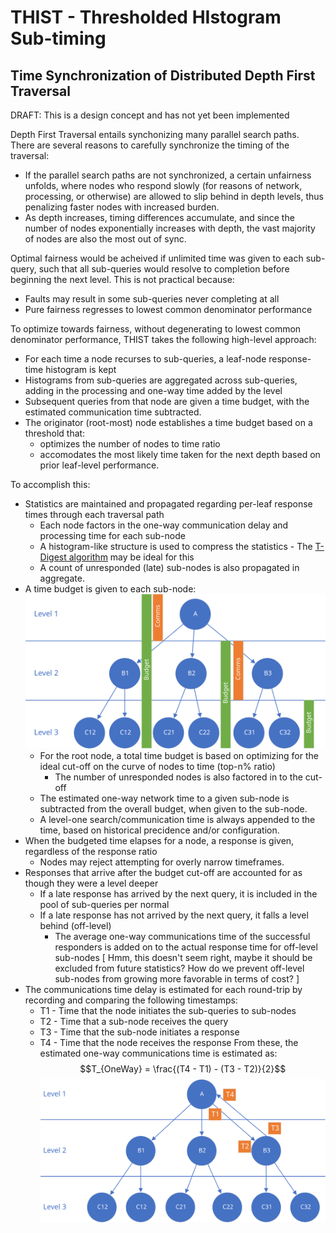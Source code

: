 # THIST - Thresholded HIstogram Sub-timing 
## Time Synchronization of Distributed Depth First Traversal

DRAFT: This is a design concept and has not yet been implemented

Depth First Traversal entails synchonizing many parallel search paths.  There are several reasons to carefully synchronize the timing of the traversal:
* If the parallel search paths are not synchronized, a certain unfairness unfolds, where nodes who respond slowly (for reasons of network, processing, or otherwise) are allowed to slip behind in depth levels, thus penalizing faster nodes with increased burden.
* As depth increases, timing differences accumulate, and since the number of nodes exponentially increases with depth, the vast majority of nodes are also the most out of sync.

Optimal fairness would be acheived if unlimited time was given to each sub-query, such that all sub-queries would resolve to completion before beginning the next level.  This is not practical because:
* Faults may result in some sub-queries never completing at all
* Pure fairness regresses to lowest common denominator performance

To optimize towards fairness, without degenerating to lowest common denominator performance, THIST takes the following high-level approach:
* For each time a node recurses to sub-queries, a leaf-node response-time histogram is kept
* Histograms from sub-queries are aggregated across sub-queries, adding in the processing and one-way time added by the level
* Subsequent queries from that node are given a time budget, with the estimated communication time subtracted.
* The originator (root-most) node establishes a time budget based on a threshold that:
  * optimizes the number of nodes to time ratio
  * accomodates the most likely time taken for the next depth based on prior leaf-level performance.

To accomplish this:
* Statistics are maintained and propagated regarding per-leaf response times through each traversal path
  * Each node factors in the one-way communication delay and processing time for each sub-node
  * A histogram-like structure is used to compress the statistics - The [T-Digest algorithm](https://github.com/tdunning/t-digest/blob/main/docs/t-digest-paper/histo.pdf) may be ideal for this
  * A count of unresponded (late) sub-nodes is also propagated in aggregate.
* A time budget is given to each sub-node: ![time budget diagram](figures/time-sync-budget.svg)
  * For the root node, a total time budget is based on optimizing for the ideal cut-off on the curve of nodes to time (top-n% ratio)
    * The number of unresponded nodes is also factored in to the cut-off
  * The estimated one-way network time to a given sub-node is subtracted from the overall budget, when given to the sub-node.
  * A level-one search/communication time is always appended to the time, based on historical precidence and/or configuration.
* When the budgeted time elapses for a node, a response is given, regardless of the response ratio
  * Nodes may reject attempting for overly narrow timeframes.
* Responses that arrive after the budget cut-off are accounted for as though they were a level deeper
  * If a late response has arrived by the next query, it is included in the pool of sub-queries per normal
  * If a late response has not arrived by the next query, it falls a level behind (off-level)
    * The average one-way communications time of the successful responders is added on to the actual response time for off-level sub-nodes  [ Hmm, this doesn't seem right, maybe it should be excluded from future statistics?  How do we prevent off-level sub-nodes from growing more favorable in terms of cost? ]
* The communications time delay is estimated for each round-trip by recording and comparing the following timestamps:
  * T1 - Time that the node initiates the sub-queries to sub-nodes
  * T2 - Time that a sub-node receives the query
  * T3 - Time that the sub-node initiates a response
  * T4 - Time that the node receives the response
  From these, the estimated one-way communications time is estimated as:
  $$T_{OneWay} = \frac{(T4 - T1) - (T3 - T2)}{2}$$
  ![time delay estimation diagram](figures/time-sync-comm-time.svg)
